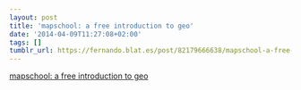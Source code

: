 ```yaml
---
layout: post
title: 'mapschool: a free introduction to geo'
date: '2014-04-09T11:27:08+02:00'
tags: []
tumblr_url: https://fernando.blat.es/post/82179666638/mapschool-a-free-introduction-to-geo
---
```

[mapschool: a free introduction to geo](http://mapschool.io/)  
